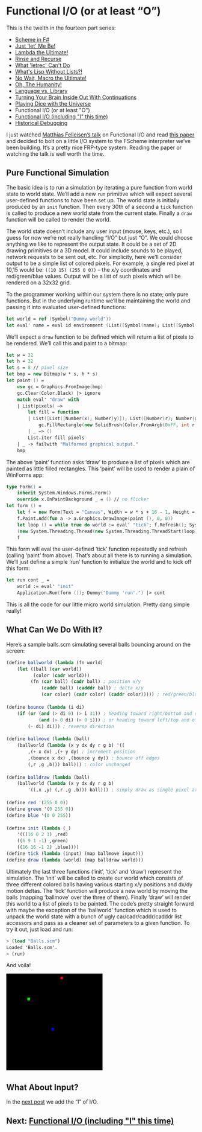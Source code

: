 # Functional I/O (or at least “O”)

This is the twelth in the fourteen part series:

* [Scheme in F#](Docs/intro.md)
* [Just 'let' Me Be!](let.md)
* [Lambda the Ultimate!](lambda.md)
* [Rinse and Recurse](recurse.md)
* [What 'letrec' Can't Do](letstar.md)
* [What's Lisp Without Lists?!](lists.md)
* [No Wait, Macro the Ultimate!](macros.md)
* [Oh, The Humanity!](mutation.md)
* [Language vs. Library](library.md)
* [Turning Your Brain Inside Out With Continuations](continuations.md)
* [Playing Dice with the Universe](amb.md)
* Functional I/O (or at least "O")
* [Functional I/O (including "I" this time)](functional_i.md)
* [Historical Debugging](debugging.md)

I just watched [Matthias Felleisen’s talk](http://vimeo.com/6631514) on Functional I/O and read [this paper](http://delivery.acm.org/10.1145/1600000/1596561/p47-felleisen.pdf?key1=1596561&key2=4733387621&coll=GUIDE&dl=GUIDE&CFID=73785769&CFTOKEN=48695734) and decided to bolt on a little I/O system to the FScheme interpreter we’ve been building. It’s a pretty nice FRP-type system. Reading the paper or watching the talk is well worth the time.

## Pure Functional Simulation

The basic idea is to run a simulation by iterating a pure function from world state to world state. We’ll add a new `run` primitive which will expect several user-defined functions to have been set up. The world state is initially produced by an `init` function. Then every 30th of a second a `tick` function is called to produce a new world state from the current state. Finally a `draw` function will be called to render the world.

The world state doesn’t include any user input (mouse, keys, etc.), so I guess for now we’re not really handling “I/O” but just “O”. We could choose anything we like to represent the output state. It could be a set of 2D drawing primitives or a 3D model. It could include sounds to be played, network requests to be sent out, etc. For simplicity, here we’ll consider output to be a simple list of colored pixels. For example, a single red pixel at 10,15 would be: `((10 15) (255 0 0))` – the x/y coordinates and red/green/blue values. Output will be a list of such pixels which will be rendered on a 32x32 grid.

To the programmer working within our system there is no state; only pure functions. But in the underlying runtime we’ll be maintaining the world and passing it into evaluated user-defined functions:

``` fsharp
let world = ref (Symbol("Dummy world")) 
let eval' name = eval id environment (List([Symbol(name); List([Symbol("quote"); world.Value])]))
```

We’ll expect a `draw` function to be defined which will return a list of pixels to be rendered. We’ll call this and paint to a bitmap:

``` fsharp
let w = 32 
let h = 32 
let s = 8 // pixel size 
let bmp = new Bitmap(w * s, h * s) 
let paint () = 
    use gc = Graphics.FromImage(bmp) 
    gc.Clear(Color.Black) |> ignore 
    match eval' "draw" with 
    | List(pixels) –> 
        let fill = function 
        | List([List([Number(x); Number(y)]); List([Number(r); Number(g); Number(b)])]) –> 
            gc.FillRectangle(new SolidBrush(Color.FromArgb(0xFF, int r, int g, int b)), int x * s, int y * s, s - 1, s - 1) 
        | _ –> () 
        List.iter fill pixels 
    | _ -> failwith "Malformed graphical output." 
    bmp
```

The above ‘paint’ function asks ‘draw’ to produce a list of pixels which are painted as little filled rectangles. This ‘paint’ will be used to render a plain ol’ WinForms app:

``` fsharp
type Form() = 
    inherit System.Windows.Forms.Form() 
    override x.OnPaintBackground _ = () // no flicker 
let form () = 
    let f = new Form(Text = "Canvas", Width = w * s + 16 - 1, Height = h * s + 38 - 1, Visible = true) 
    f.Paint.Add(fun a -> a.Graphics.DrawImage(paint (), 0, 0)) 
    let loop () = while true do world := eval' "tick"; f.Refresh(); System.Threading.Thread.Sleep(33) 
    (new System.Threading.Thread(new System.Threading.ThreadStart(loop))).Start() 
    f
```

This form will eval the user-defined ‘tick’ function repeatedly and refresh (calling ‘paint’ from above). That’s about all there is to running a simulation. We’ll just define a simple ‘run’ function to initialize the world and to kick off this form:

``` fsharp
let run cont _ = 
    world := eval' "init" 
    Application.Run(form ()); Dummy("Dummy 'run'.") |> cont
```

This is all the code for our little micro world simulation. Pretty dang simple really!

## What Can We Do With It?

Here’s a sample balls.scm simulating several balls bouncing around on the screen:

``` scheme
(define ballworld (lambda (fn world) 
    (let ((ball (car world)) 
          (color (cadr world)))
         (fn (car ball) (cadr ball) ; position x/y 
             (caddr ball) (cadddr ball) ; delta x/y 
             (car color) (cadr color) (caddr color))))) ; red/green/blue 

(define bounce (lambda (i di) 
    (if (or (and (> di 0) (> i 31)) ; heading toward right/bottom and off edge 
            (and (> 0 di) (> 0 i))) ; or heading toward left/top and off edge 
        (- di) di))) ; reverse direction

(define ballmove (lambda (ball) 
    (ballworld (lambda (x y dx dy r g b) '(( 
        ,(+ x dx) ,(+ y dy) ; increment position 
        ,(bounce x dx) ,(bounce y dy)) ; bounce off edges 
        (,r ,g ,b))) ball))) ; color unchanged

(define balldraw (lambda (ball) 
    (ballworld (lambda (x y dx dy r g b) 
        '((,x ,y) (,r ,g ,b))) ball))) ; simply draw as single pixel at x/y position

(define red '(255 0 0)) 
(define green '(0 255 0)) 
(define blue '(0 0 255))

(define init (lambda (_) 
    '(((16 0 2 1) ,red) 
    ((6 9 1 -1) ,green) 
    ((16 16 -1 2) ,blue)))) 
(define tick (lambda (input) (map ballmove input))) 
(define draw (lambda (world) (map balldraw world)))
```

Ultimately the last three functions (‘init’, ‘tick’ and ‘draw’) represent the simulation. The ‘init’ will be called to create our world which consists of three different colored balls having various starting x/y positions and dx/dy motion deltas. The ‘tick’ function will produce a new world by moving the balls (mapping ‘ballmove’ over the three of them). Finally ‘draw’ will render this world to a list of pixels to be painted. The code’s pretty straight forward with maybe the exception of the ‘ballworld’ function which is used to unpack the world state with a bunch of ugly car/cadr/caddr/cadddr list accessors and pass as a cleaner set of parameters to a given function. To try it out, just load and run:

``` scheme
> (load "Balls.scm") 
Loaded 'Balls.scm'. 
> (run)
```

And voila!

![Balls](Images/balls.gif)

## What About Input?

In the [next post](funcional_i.md) we add the “I” of I/O.

## Next: [Functional I/O (including "I" this time)](functional_i.md)
